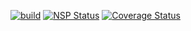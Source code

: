 [![build](https://travis-ci.org/Eeems/fork.js.svg?branch=master)](https://travis-ci.org/Eeems/fork.js)
[![NSP Status](https://nodesecurity.io/orgs/omnimaga/projects/f02db251-f767-4b62-95a2-ed9981e881a1/badge)](https://nodesecurity.io/orgs/omnimaga/projects/f02db251-f767-4b62-95a2-ed9981e881a1)
[![Coverage Status](https://coveralls.io/repos/github/Eeems/fork.js/badge.svg?branch=master)](https://coveralls.io/github/Eeems/fork.js?branch=master)

